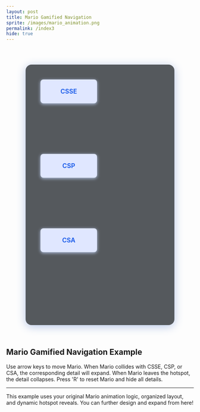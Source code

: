 ```yaml
---
layout: post 
title: Mario Gamified Navigation
sprite: /images/mario_animation.png
permalink: /index3
hide: true
---
```


<!-- Container for Mario and hotspots/details -->
<div id="game-area" style="position: relative; width: 400px; height: 700px; margin: 60px auto;">
  <!-- Mario sprite -->
  <p id="mario" class="sprite"></p>

  <!-- Hotspot text elements -->
  <div id="hotspot-csse" class="hotspot" style="top: 40px; left: 40px;">CSSE</div>
  <div id="hotspot-csp" class="hotspot" style="top: 240px; left: 40px;">CSP</div>
  <div id="hotspot-csa" class="hotspot" style="top: 440px; left: 40px;">CSA</div>

  <!-- Detail sections -->
  <div id="section-csse" class="detail-section" style="top: 40px; left: 200px;">  
    <h3>CSSE Detail</h3>
    <p>Computer Science and Software Engineering: JavaScript, OOP, algorithmic thinking, game dev projects.</p>
  </div>
  <div id="section-csp" class="detail-section" style="top: 240px; left: 200px;">
    <h3>CSP Detail</h3>
    <p>Computer Science Principles: Python, algorithms, data, networks, impact of computing.</p>
  </div>
  <div id="section-csa" class="detail-section" style="top: 440px; left: 200px;">
    <h3>CSA Detail</h3>
    <p>AP Computer Science A: Java, data structures, recursion, team projects, AP prep.</p>
  </div>
</div>

<style>
#game-area {
  position: relative;
  width: 400px;
  height: 700px;
  margin: 60px auto;
  background: #55595dff;
  border-radius: 16px;
  box-shadow: 0 4px 24px #b6c6e6;
}
.sprite {
  height: 256px;
  width: 256px;
  background-image: url('/images/mario_animation.png');
  background-repeat: no-repeat;
  position: absolute;
  top: 20px;
  left: 20px;
  background-position: 0px 0px;
  z-index: 3;
  transform: scale(0.25);
  transform-origin: top left;
}
.hotspot {
  position: absolute;
  width: 120px;
  height: 48px;
  font-weight: bold;
  color: #2563eb;
  background: #e0e7ff;
  padding: 8px 16px;
  border-radius: 8px;
  z-index: 2;
  font-size: 1.2em;
  box-shadow: 0 2px 8px #b6c6e6;
  text-align: center;
  display: flex;
  align-items: center;
  justify-content: center;
}
.detail-section {
  position: absolute;
  display: none;
  border: 2px solid #2563eb;
  padding: 16px;
  background: #2758dfff;
  max-width: 160px;
  min-height: 48px;
  border-radius: 8px;
  z-index: 1;
}
</style>

<script>
// Sprite data: animation frames, pixel size, scale
const sprite_data = {
  pixelSize: 256,
  scale: 0.25,
  frames: {
    Rest:   {row: 0,  col: 0,  frames: 15},
    RestL:  {row: 1,  col: 0,  frames: 15},
    Walk:   {row: 2,  col: 0,  frames: 8},
    Tada:   {row: 2,  col: 11, frames: 3},
    WalkL:  {row: 3,  col: 0,  frames: 8},
    TadaL:  {row: 3,  col: 11, frames: 3},
    Run1:   {row: 4,  col: 0,  frames: 15},
    Run1L:  {row: 5,  col: 0,  frames: 15},
    Run2:   {row: 6,  col: 0,  frames: 15},
    Run2L:  {row: 7,  col: 0,  frames: 15},
    Puff:   {row: 8,  col: 0,  frames: 15},
    PuffL:  {row: 9,  col: 0,  frames: 15},
    Cheer:  {row: 10, col: 0,  frames: 15},
    CheerL: {row: 11, col: 0,  frames: 15},
    Flip:   {row: 12, col: 0,  frames: 15},
    FlipL:  {row: 13, col: 0,  frames: 15}
  }
};

// Hotspots data for easy expansion
const hotspots = [
  {id: 'hotspot-csse', section: 'section-csse'},
  {id: 'hotspot-csp', section: 'section-csp'},
  {id: 'hotspot-csa', section: 'section-csa'}
];

class Mario {
  constructor(sprite_data, hotspots) {
    this.tID = null;
    this.positionX = 40;
    this.positionY = 40;
    this.currentSpeed = 0;
    this.marioElement = document.getElementById("mario");
    this.pixels = sprite_data.pixelSize;
    this.scale = sprite_data.scale;
    this.interval = 100;
    this.obj = sprite_data.frames;
    this.marioElement.style.position = "absolute";
    this.moving = false;
    this.direction = {x: 0, y: 0};
    this.hotspots = hotspots;
    this.activeSection = null;
    this.currentAnim = 'Rest';
  }

  animate(animName, speed) {
    let frame = 0;
    const obj = this.obj[animName];
    const row = obj.row * this.pixels;
    this.currentAnim = animName;
    this.currentSpeed = speed;
    this.stopAnimate();
    this.tID = setInterval(() => {
      const col = (frame + obj.col) * this.pixels;
      this.marioElement.style.backgroundPosition = `-${col}px -${row}px`;
      this.positionX += speed * this.direction.x;
      this.positionY += speed * this.direction.y;
      this.marioElement.style.left = `${this.positionX}px`;
      this.marioElement.style.top = `${this.positionY}px`;
      frame = (frame + 1) % obj.frames;
      this.checkHotspots();
    }, this.interval);
  }

  startWalkingRight() {
    this.direction = {x: 1, y: 0};
    this.animate("Walk", 8);
  }
  startWalkingLeft() {
    this.direction = {x: -1, y: 0};
    this.animate("WalkL", 8);
  }
  startWalkingDown() {
    this.direction = {x: 0, y: 1};
    this.animate("Walk", 8);
  }
  startWalkingUp() {
    this.direction = {x: 0, y: -1};
    this.animate("Walk", 8);
  }
  startResting() {
    this.direction = {x: 0, y: 0};
    this.animate("Rest", 0);
  }
  stopAnimate() {
    clearInterval(this.tID);
    this.tID = null;
  }

  checkHotspots() {
    let collided = false;
    // Mario is visually scaled down, so collision box must be scaled too
    for (const h of this.hotspots) {
      const el = document.getElementById(h.id);
      const hx = el.offsetLeft;
      const hy = el.offsetTop;
      const hw = el.offsetWidth;
      const hh = el.offsetHeight;
      const mx = this.positionX;
      const my = this.positionY;
      const mw = this.marioElement.offsetWidth * this.scale;
      const mh = this.marioElement.offsetHeight * this.scale;
      if (
        mx < hx + hw &&
        mx + mw > hx &&
        my < hy + hh &&
        my + mh > hy
      ) {
        document.getElementById(h.section).style.display = 'block';
        this.activeSection = h.section;
        collided = true;
      } else {
        document.getElementById(h.section).style.display = 'none';
      }
    }
    if (!collided) {
      this.activeSection = null;
    }
  }

  reset() {
    this.stopAnimate();
    this.positionX = 40;
    this.positionY = 40;
    this.marioElement.style.left = `40px`;
    this.marioElement.style.top = `40px`;
    for (const h of this.hotspots) {
      document.getElementById(h.section).style.display = 'none';
    }
    this.activeSection = null;
    this.startResting();
  }
}

const mario = new Mario(sprite_data, hotspots);

// Key press/release controls
window.addEventListener("keydown", (event) => {
  if (event.repeat) return;
  if (event.key === "ArrowRight" || event.key === "d" || event.key === "D") {
    mario.startWalkingRight();
  }
  if (event.key === "ArrowLeft" || event.key === "a" || event.key === "A") {
    mario.startWalkingLeft();
  }
  if (event.key === "ArrowDown" || event.key === "s" || event.key === "S") {
    mario.startWalkingDown();
  }
  if (event.key === "ArrowUp" || event.key === "w" || event.key === "W") {
    mario.startWalkingUp();
  }
  if (event.key === "r" || event.key === "R") {
    mario.reset();
  }
});
window.addEventListener("keyup", (event) => {
  if (["ArrowRight","ArrowLeft","ArrowDown","ArrowUp","d","a","s","w","D","A","S","W"].includes(event.key)) {
    mario.stopAnimate();
    mario.startResting();
  }
});

// On page load, Mario rests
window.addEventListener("DOMContentLoaded", () => {
  mario.startResting();
});
</script>

## Mario Gamified Navigation Example

Use arrow keys to move Mario. When Mario collides with CSSE, CSP, or CSA, the corresponding detail will expand. When Mario leaves the hotspot, the detail collapses. Press 'R' to reset Mario and hide all details.

---

This example uses your original Mario animation logic, organized layout, and dynamic hotspot reveals. You can further design and expand from here!

